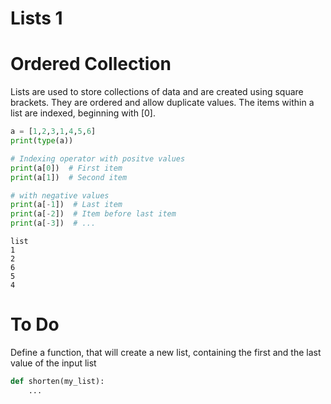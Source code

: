 # Lists 1

# Ordered Collection
Lists are used to store collections of data and are created using square brackets. They are ordered and allow duplicate values. The items within a list are indexed, beginning with [0].

```python
a = [1,2,3,1,4,5,6]
print(type(a))

# Indexing operator with positve values
print(a[0])  # First item
print(a[1])  # Second item

# with negative values
print(a[-1])  # Last item
print(a[-2])  # Item before last item
print(a[-3])  # ...
```
```
list
1
2
6
5
4
```
# To Do

Define a function, that will create a new list, containing the first and the last value of the input list 
```python
def shorten(my_list):
    ...
```
```

